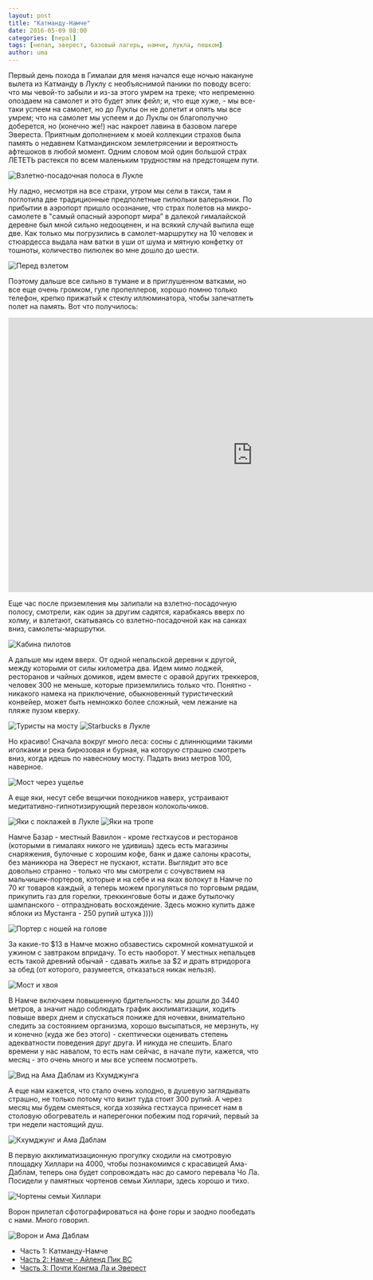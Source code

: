 ```yaml
---
layout: post
title: "Катманду-Намче"
date: 2016-05-09 08:00
categories: [nepal]
tags: [непал, эверест, базовый лагерь, намче, лукла, пешком]
author: uma
---
```


Первый день похода в Гималаи для меня начался еще ночью накануне вылета из Катманду в Луклу с необъяснимой паники по поводу всего: что мы чевой-то забыли и из-за этого умрем на треке; что непременно опоздаем на самолет и это будет эпик фейл; и, что еще хуже, - мы все-таки успеем на самолет, но до Луклы он не долетит и опять мы все умрем; что на самолет мы успеем и до Луклы он благополучно доберется, но (конечно же!) нас накроет лавина в базовом лагере Эвереста. Приятным дополнением к моей коллекции страхов была память о недавнем Катмандинском землетрясении и вероятность афтешоков в любой момент. Одним словом мой один большой страх ЛЕТЕТЬ растекся по всем маленьким трудностям на предстоящем пути.

![Взлетно-посадочная полоса в Лукле](photo_8742.jpg)

Ну ладно, несмотря на все страхи, утром мы сели в такси, там я поглотила две традиционные предполетные пилюльки валерьянки. По прибытии в аэропорт пришло осознание, что страх полетов на микро-самолете в "самый опасный аэропорт мира” в далекой гималайской деревне был мной сильно недооценен, и на всякий случай выпила еще две. Как только мы погрузились в самолет-маршрутку на 10 человек и стюардесса выдала нам ватки в уши от шума и мятную конфетку от тошноты, количество пилюлек во мне дошло до шести.

![Перед взлетом](photo_8472.jpg)

Поэтому дальше все сильно в тумане и в приглушенном ватками, но все еще очень громком, гуле пропеллеров, хорошо помню только телефон, крепко прижатый к стеклу иллюминатора, чтобы запечатлеть полет на память. Вот что получилось:

<div class="pw youtube">
<iframe width="980" height="551" src="https://www.youtube.com/embed/5Xu1jveRdVk" frameborder="0" allowfullscreen></iframe>
</div>

Еще час после приземления мы залипали на взлетно-посадочную полосу, смотрели, как один за другим садятся, карабкаясь вверх по холму, и взлетают, скатываясь со взлетно-посадочной как на санках вниз, самолеты-маршрутки.

![Кабина пилотов](photo_8639.jpg)

А дальше мы идем вверх. От одной непальской деревни к другой, между которыми от силы километра два. Идем мимо лоджей, ресторанов и чайных домиков, идем вместе с оравой других треккеров, человек 300 не меньше, которые приземлились только что. Понятно - никакого намека на приключение, обыкновенный туристический конвейер, может быть немножко более сложный, чем лежание на пляже пузом кверху.

![Туристы на мосту](photo_8850.jpg)
![Starbucks в Лукле](photo_8766.jpg)

Но красиво! Сначала вокруг много леса: сосны с длиннющими такими иголками и река бирюзовая и бурная, на которую страшно смотреть вниз, когда идешь по навесному мосту. Падать вниз метров 100, наверное.

![Мост через ущелье](photo_4705.jpg)

А еще яки, несут себе вещички походников наверх, устраивают медитативно-гипнотизирующий перезвон колокольчиков.

![Яки с поклажей в Лукле](photo_8760.jpg)
![Яки на тропе](photo_4697.jpg)

Намче Базар - местный Вавилон - кроме гестхаусов и ресторанов (которыми в гималаях никого не удивишь) здесь есть магазины снаряжения, булочные с хорошим кофе, банк и даже салоны красоты, без маникюра на Эверест не пускают, кстати. Выглядит это все довольно странно - только что мы смотрели с сочувствием на  мальчишек-портеров, которые и на себе и на яках волокут в Намче по 70 кг товаров каждый, а теперь можем прогуляться по торговым рядам, прикупить газ для горелки, треккинговые боты и даже бутылочку шампанского - отпраздновать восхождение. Здесь можно купить даже яблоки из Мустанга - 250 рупий штука ))))

![Портер с ношей на голове](photo_8860.jpg)

За какие-то $13  в Намче можно обзавестись скромной комнатушкой и ужином с завтраком впридачу. То есть наоборот. У местных непальцев есть такой древний обычай - сдавать жилье за $2 и драть втридорога за обед (от которого, разумеется, отказаться никак нельзя).

![Мост и хвоя](photo_8780.jpg)

В Намче включаем повышенную бдительность: мы дошли до 3440 метров, а значит надо соблюдать график акклиматизации, ходить повыше вверх днем и спускаться пониже для ночевки, внимательно следить за состоянием организма, хорошо высыпаться, не мерзнуть, ну и конечно (куда же без этого) - скептически оценивать степень адекватности поведения друг друга. И никуда не спешить. Благо времени у нас навалом, то есть нам сейчас, в начале пути, кажется, что месяц - это очень много и мы все успеем посмотреть.

![Вид на Ама Даблам из Кхумджунга](photo_8884.jpg)

А еще нам кажется, что стало очень холодно, в душевую заглядывать страшно, не только потому что визит туда стоит 300 рупий. А через месяц мы будем смеяться, когда хозяйка гестхауса принесет нам в столовую обогреватель и наперегонки побежим под горячий, первый за три недели настоящий душ.

![Кхумджунг и Ама Даблам](photo_8896.jpg)

В первую акклиматизационную прогулку сходили на смотровую площадку Хиллари на 4000, чтобы познакомимся с красавицей Ама-Даблам, теперь она будет сопровождать нас до самого перевала Чо Ла. Посидели у памятных чортенов семьи Хиллари, здесь хорошо и тихо.

![Чортены семьи Хиллари](photo_8928.jpg)

Ворон прилетал сфотографироваться на фоне горы и заодно пообедать с нами. Много говорил.

![Ворон и Ама Даблам](photo_8911.jpg)


- Часть 1: Катманду-Намче
- [Часть 2: Намче - Айленд Пик BC](/namche-island-peak/)
- [Часть 3: Почти Конгма Ла и Эверест](/everest-bc/)